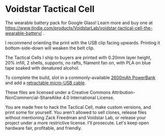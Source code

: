 # Voidstar Tactical Cell

The wearable battery pack for Google Glass! Learn more and buy one at https://www.tindie.com/products/VoidstarLab/voidstar-tactical-cell-the-wearable-battery/ .

I recommend orienting the print with the USB clip facing upwards. Printing it bottom-side-down will weaken the belt clip.

The Tactical Cells I ship to buyers are printed with 0.20mm layer height, 20% infill, 2 shells, supports, no rafts, filament fan on, with PLA on blue tape soaked with denatured alcohol.

To complete the build, slot in a commonly-available [2600mAh PowerBank](http://www.amazon.com/2600mAh-PowerBank-Keychain-Battery-Charger/dp/B00FFMA12U/ref=sr_1_1?ie=UTF8&qid=1402430206&sr=8-1&keywords=powerbank) and add a [retractable micro-USB cable](http://www.amazon.com/Vktech-Micro-Retractable-Charger-Cable/dp/B00DQMHM14/ref=sr_1_3?ie=UTF8&qid=1402430261&sr=8-3&keywords=retractable+micro-usb).

These files are licensed under a Creative Commons Attribution-NonCommercial-ShareAlike 4.0 International License. 

You are made free to hack the Tactical Cell, make custom versions, and print some for yourself. You aren't allowed to sell clones, release files without mentioning Zack Freedman and Voidstar Lab, or release your project under a more restrictive license. I'll prosecute. Let's keep open hardware fair, profitable, and friendly.

